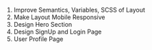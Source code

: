 1. Improve Semantics, Variables, SCSS of Layout
2. Make Layout Mobile Responsive
3. Design Hero Section
4. Design SignUp and Login Page
5. User Profile Page

